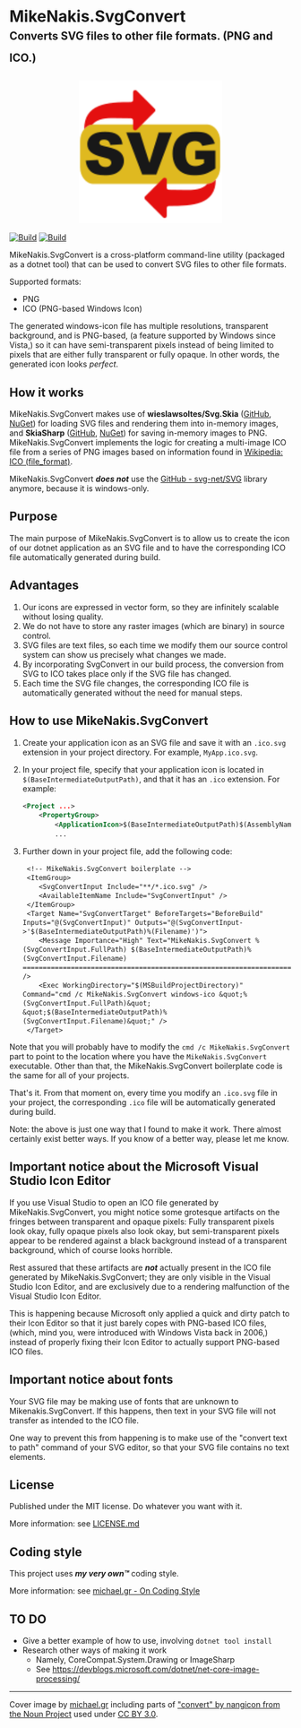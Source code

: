 # MikeNakis.SvgConvert<br><sub><sup>Converts SVG files to other file formats. (PNG and ICO.)</sub></sup>

<p align="center">
  <img title="MikeNakis.SvgConvert icon" src="MikeNakis.SvgConvert/SvgConvert.ico.svg" width="256" />
</p>

[![Build](https://github.com/mikenakis/MikeNakis.SvgConvert/actions/workflows/SvgConvert-build-and-test-on-push.yml/badge.svg)](https://github.com/mikenakis/MikeNakis.SvgConvert/actions/workflows/SvgConvert-build-and-test-on-push.yml)
[![Build](https://github.com/mikenakis/MikeNakis.SvgConvert/actions/workflows/SvgConvert-publish-to-nuget-org.yml/badge.svg)](https://github.com/mikenakis/MikeNakis.SvgConvert/actions/workflows/SvgConvert-publish-to-nuget-org.yml)

MikeNakis.SvgConvert is a cross-platform command-line utility (packaged as a dotnet tool) that can be used to convert SVG files to other file formats.

Supported formats:

- PNG
- ICO (PNG-based Windows Icon)

The generated windows-icon file has multiple resolutions, transparent background, and is PNG-based, (a feature supported by Windows since Vista,) so it can have semi-transparent pixels instead of being limited to pixels that are either fully transparent or fully opaque. In other words, the generated icon looks _perfect_.

## How it works

MikeNakis.SvgConvert makes use of **wieslawsoltes/Svg.Skia** ([GitHub](https://github.com/wieslawsoltes/Svg.Skia), [NuGet](https://www.nuget.org/packages/Svg.Skia/)) for loading SVG files and rendering them into in-memory images, and **SkiaSharp** ([GitHub](https://github.com/mono/SkiaSharp), [NuGet](https://www.nuget.org/packages/SkiaSharp)) for saving in-memory images to PNG.
MikeNakis.SvgConvert implements the logic for creating a multi-image ICO file from a series of PNG images based on information found in [Wikipedia: ICO (file_format)](https://en.wikipedia.org/wiki/ICO_(file_format)).

MikeNakis.SvgConvert _**does not**_ use the [GitHub - svg-net/SVG](https://github.com/svg-net/SVG) library anymore, because it is windows-only.

## Purpose

The main purpose of MikeNakis.SvgConvert is to allow us to create the icon of our dotnet application as an SVG file and to have the corresponding ICO file automatically generated during build.

## Advantages

1. Our icons are expressed in vector form, so they are infinitely scalable without losing quality.
1. We do not have to store any raster images (which are binary) in source control.
1. SVG files are text files, so each time we modify them our source control system can show us precisely what changes we made.
1. By incorporating SvgConvert in our build process, the conversion from SVG to ICO takes place only if the SVG file has changed.
1. Each time the SVG file changes, the corresponding ICO file is automatically generated without the need for manual steps.

## How to use MikeNakis.SvgConvert

1. Create your application icon as an SVG file and save it with an `.ico.svg` extension in your project directory.  For example, `MyApp.ico.svg`.

1. In your project file, specify that your application icon is located in `$(BaseIntermediateOutputPath)`, and that it has an `.ico` extension. For example:
    ```xml
	<Project ...>
		<PropertyGroup>
			<ApplicationIcon>$(BaseIntermediateOutputPath)$(AssemblyName).ico</ApplicationIcon>
			...
    ```

1. Further down in your project file, add the following code:
    ```
	 <!-- MikeNakis.SvgConvert boilerplate -->
	 <ItemGroup>
 		<SvgConvertInput Include="**/*.ico.svg" />
 		<AvailableItemName Include="SvgConvertInput" />
	 </ItemGroup>
	 <Target Name="SvgConvertTarget" BeforeTargets="BeforeBuild" Inputs="@(SvgConvertInput)" Outputs="@(SvgConvertInput->'$(BaseIntermediateOutputPath)%(Filename)')">
 		<Message Importance="High" Text="MikeNakis.SvgConvert %(SvgConvertInput.FullPath) $(BaseIntermediateOutputPath)%(SvgConvertInput.Filename) ==============================================================================" />
 		<Exec WorkingDirectory="$(MSBuildProjectDirectory)" Command="cmd /c MikeNakis.SvgConvert windows-ico &quot;%(SvgConvertInput.FullPath)&quot; &quot;$(BaseIntermediateOutputPath)%(SvgConvertInput.Filename)&quot;" />
	 </Target>
    ```

Note that you will probably have to modify the `cmd /c MikeNakis.SvgConvert` part
to point to the location where you have the `MikeNakis.SvgConvert` executable.  Other than that, the MikeNakis.SvgConvert boilerplate code is the same for all of your projects.

That's it. From that moment on, every time you modify an `.ico.svg` file in your project, the corresponding `.ico` file will be automatically generated during build.

Note: the above is just one way that I found to make it work. There almost certainly exist better ways. If you know of a better way, please let me know.

## Important notice about the Microsoft Visual Studio Icon Editor

If you use Visual Studio to open an ICO file generated by MikeNakis.SvgConvert, you might notice some grotesque artifacts on the fringes between transparent and opaque pixels:  Fully transparent pixels look okay, fully opaque pixels also look okay, but semi-transparent pixels appear to be rendered against a black background instead of a transparent background, which of course looks horrible.

Rest assured that these artifacts are _**not**_ actually present in the ICO file generated by MikeNakis.SvgConvert; they are only visible in the Visual Studio Icon Editor, and are exclusively due to a rendering malfunction of the Visual Studio Icon Editor.  

This is happening because Microsoft only applied a quick and dirty patch to their Icon Editor so that it just barely copes with PNG-based ICO files, (which, mind you, were introduced with Windows Vista back in 2006,) instead of properly fixing their Icon Editor to actually support PNG-based ICO files.

## Important notice about fonts

Your SVG file may be making use of fonts that are unknown to Mikenakis.SvgConvert. If this happens, then text in your SVG file will not transfer as intended to the ICO file.

One way to prevent this from happening is to make use of the "convert text to path" command of your SVG editor, so that your SVG file contains no text elements.

## License

Published under the MIT license. Do whatever you want with it.

More information: see [LICENSE.md](LICENSE.md)

## Coding style

This project uses _**my very own™**_ coding style.

More information: see [michael.gr - On Coding Style](https://blog.michael.gr/2018/04/on-coding-style.html)

## TO DO

- Give a better example of how to use, involving `dotnet tool install`
- Research other ways of making it work
  - Namely, CoreCompat.System.Drawing or ImageSharp 
  - See https://devblogs.microsoft.com/dotnet/net-core-image-processing/

---------------

Cover image by [michael.gr](https://blog.michael.gr) including parts of ["convert" by nangicon from the Noun Project](https://thenounproject.com/icon/convert-6481628/) used under [CC BY 3.0](https://creativecommons.org/licenses/by/3.0/).
